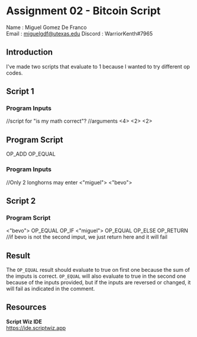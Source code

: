 # Assignment 02 - Bitcoin Script

Name    : Miguel Gomez De Franco  
Email   : miguelgdf@utexas.edu
Discord : WarriorKenth#7965

## Introduction

I've made two scripts that evaluate to 1 because I wanted to try different op codes.

## Script 1

### Program Inputs
//script for "is my math correct"?
//arguments
<4>
<2>
<2>

## Program Script
OP_ADD
OP_EQUAL

### Program Inputs
//Only 2 longhorns may enter
<"miguel">
<"bevo">

## Script 2
### Program Script
<"bevo">
OP_EQUAL
OP_IF
    <"miguel">
    OP_EQUAL
OP_ELSE
    OP_RETURN //if bevo is not the second imput, we just return here and it will fail


## Result

The `OP_EQUAL` result should evaluate to true on first one because the sum of the imputs is correct. `OP_EQUAL` will also evaluate to true in the second one because of the inputs provided, but if the inputs are reversed or changed, it will fail as indicated in the comment.

## Resources

**Script Wiz IDE**  
https://ide.scriptwiz.app